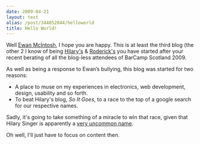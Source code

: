 ```yaml
---
date: 2009-04-21
layout: text
alias: /post/344052044/helloworld
title: Hello World!
---
```


Well [Ewan McIntosh](http://edu.blogs.com), I hope you are happy. This is at least the third blog (the other 2 I know of being [Hilary's](http://www.hilarysinger.com) & [Roderick's](http://roderickhodgson.com) you have started after your recent berating of all the blog-less attendees of BarCamp Scotland 2009.

As well as being a response to Ewan&rsquo;s bullying, this blog was started for two reasons:

* A place to muse on my experiences in electronics, web development, design, usability and so forth.
* To beat Hilary's blog, _So It Goes_, to a race to the top of a google search for our respective names.

Sadly, it's going to take something of a miracle to win that race, given that Hilary Singer is apparently a [very uncommon name](http://www.google.co.uk/search?q=hilary+singer "Google Search").

Oh well, I'll just have to focus on content then.


